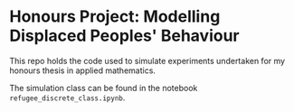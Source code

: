 # Honours Project: Modelling Displaced Peoples' Behaviour

This repo holds the code used to simulate experiments undertaken for my honours thesis in applied mathematics. 

The simulation class can be found in the notebook `refugee_discrete_class.ipynb`. 

